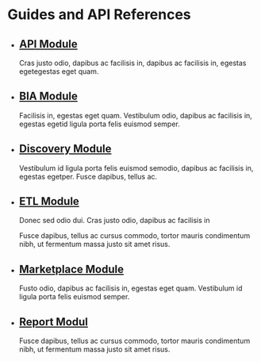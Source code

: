 # Guides and API References

- ## [API Module](/API%20Module)
    Cras justo odio, dapibus ac facilisis in,   dapibus ac facilisis in, egestas egetegestas eget quam.

- ## [BIA Module](/BIA%20Module)
    Facilisis in, egestas eget quam. Vestibulum odio, dapibus ac facilisis in, egestas egetid ligula porta felis euismod semper.

- ## [Discovery Module](/Discovery%20Module)
    Vestibulum id ligula porta felis euismod semodio, dapibus ac facilisis in, egestas egetper. Fusce dapibus, tellus ac.

- ## [ETL Module](/ETL%20Module)
    Donec sed odio dui. Cras justo odio, dapibus ac facilisis in

    Fusce dapibus, tellus ac cursus commodo, tortor mauris condimentum nibh, ut fermentum massa justo sit amet risus.

- ## [Marketplace Module](/Marketplace%20Module)
    Fusto odio, dapibus ac facilisis in, egestas eget quam. Vestibulum id ligula porta felis euismod semper.

- ## [Report Modul](/Report%20Module)
    Fusce dapibus, tellus ac cursus commodo, tortor mauris condimentum nibh, ut fermentum massa justo sit amet risus.

